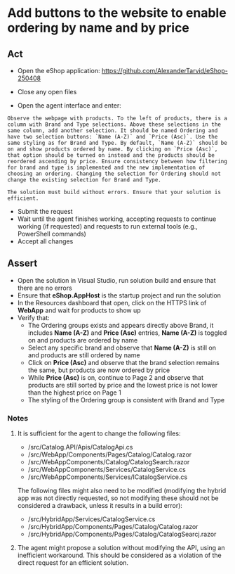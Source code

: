 # Add buttons to the website to enable ordering by name and by price

## Act

- Open the eShop application:
<https://github.com/AlexanderTarvid/eShop-250408>

- Close any open files
- Open the agent interface and enter:

```text
Observe the webpage with products. To the left of products, there is a column with Brand and Type selections. Above these selections in the same column, add another selection. It should be named Ordering and have two selection buttons: `Name (A-Z)` and `Price (Asc)`. Use the same styling as for Brand and Type. By default, `Name (A-Z)` should be on and show products ordered by name. By clicking on `Price (Asc)`, that option should be turned on instead and the products should be reordered ascending by price. Ensure consistency between how filtering for brand and type is implemented and the new implementation of choosing an ordering. Changing the selection for Ordering should not change the existing selection for Brand and Type.

The solution must build without errors. Ensure that your solution is efficient.
```

- Submit the request
- Wait until the agent finishes working, accepting requests to continue working (if requested) and requests to run external tools (e.g., PowerShell commands)
- Accept all changes

</details>

## Assert

- Open the solution in Visual Studio, run solution build and ensure that there are no errors
- Ensure that **eShop.AppHost** is the startup project and run the solution
- In the Resources dashboard that open, click on the HTTPS link of **WebApp** and wait for products to show up
- Verify that:
  - The Ordering groups exists and appears directly above Brand, it includes **Name (A-Z)** and **Price (Asc)** entries, **Name (A-Z)** is toggled on and products are ordered by name
  - Select any specific brand and observe that **Name (A-Z)** is still on and products are still ordered by name
  - Click on **Price (Asc)** and observe that the brand selection remains the same, but products are now ordered by price
  - While **Price (Asc)** is on, continue to Page 2 and observe that products are still sorted by price and the lowest price is not lower than the highest price on Page 1
  - The styling of the Ordering group is consistent with Brand and Type

### Notes

1. It is sufficient for the agent to change the following files:

    - /src/Catalog.API/Apis/CatalogApi.cs
    - /src/WebApp/Components/Pages/Catalog/Catalog.razor
    - /src/WebAppComponents/Catalog/CatalogSearch.razor
    - /src/WebAppComponents/Services/CatalogService.cs
    - /src/WebAppComponents/Services/ICatalogService.cs

    The following files might also need to be modified (modifying the hybrid app was not directly requested, so not modifying these should not be considered a drawback, unless it results in a build error):

    - /src/HybridApp/Services/CatalogService.cs
    - /src/HybridApp/Components/Pages/Catalog/Catalog.razor
    - /src/HybridApp/Components/Pages/Catalog/CatalogSearcj.razor

2. The agent might propose a solution without modifying the API, using an inefficient workaround. This should be considered as a violation of the direct request for an efficient solution.

